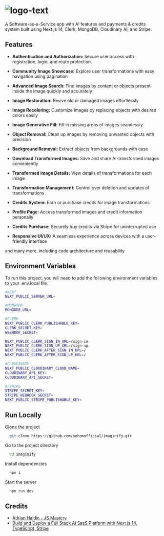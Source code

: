 
# ![logo-text](https://github.com/sohomofficial/imaginify/assets/93909798/0fbe7ca7-676a-46b2-a25a-0aaa7cafff4d)
A Software-as-a-Service app with AI features and payments & credits system built using Next.js 14, Clerk, MongoDB, Cloudinary AI, and Stripe.

## Features

- **Authentication and Authorization:** Secure user access with registration, login, and route protection.

- **Community Image Showcase:** Explore user transformations with easy navigation using pagination

- **Advanced Image Search:** Find images by content or objects present inside the image quickly and accurately

- **Image Restoration:** Revive old or damaged images effortlessly

- **Image Recoloring:** Customize images by replacing objects with desired colors easily

- **Image Generative Fill:** Fill in missing areas of images seamlessly

- **Object Removal:** Clean up images by removing unwanted objects with precision

- **Background Removal:** Extract objects from backgrounds with ease

- **Download Transformed Images:** Save and share AI-transformed images conveniently

- **Transformed Image Details:** View details of transformations for each image

- **Transformation Management:** Control over deletion and updates of transformations

- **Credits System:** Earn or purchase credits for image transformations

- **Profile Page:** Access transformed images and credit information personally

- **Credits Purchase:** Securely buy credits via Stripe for uninterrupted use

- **Responsive UI/UX:** A seamless experience across devices with a user-friendly interface

and many more, including code architecture and reusability


## Environment Variables

To run this project, you will need to add the following environment variables to your .env.local file.

```sh
#NEXT
NEXT_PUBLIC_SERVER_URL=

#MONGODB
MONGODB_URL=

#CLERK
NEXT_PUBLIC_CLERK_PUBLISHABLE_KEY=
CLERK_SECRET_KEY=
WEBHOOK_SECRET=

NEXT_PUBLIC_CLERK_SIGN_IN_URL=/sign-in
NEXT_PUBLIC_CLERK_SIGN_UP_URL=/sign-up
NEXT_PUBLIC_CLERK_AFTER_SIGN_IN_URL=/
NEXT_PUBLIC_CLERK_AFTER_SIGN_UP_URL=/

#CLOUDINARY
NEXT_PUBLIC_CLOUDINARY_CLOUD_NAME=
CLOUDINARY_API_KEY=
CLOUDINARY_API_SECRET=

#STRIPE
STRIPE_SECRET_KEY=
STRIPE_WEBHOOK_SECRET=
NEXT_PUBLIC_STRIPE_PUBLISHABLE_KEY=

```



## Run Locally

Clone the project

```bash
  git clone https://github.com/sohomofficial/imaginify.git
```

Go to the project directory

```bash
  cd imaginify
```

Install dependencies

```bash
  npm i
```

Start the server

```bash
  npm run dev
```


## Credits

 - [Adrian Hajdin - JS Mastery](https://github.com/adrianhajdin)
 - [Build and Deploy a Full Stack AI SaaS Platform with Next js 14, TypeScript, Stripe](https://youtu.be/Ahwoks_dawU?si=ykCanyhrGzChgT5Y)



